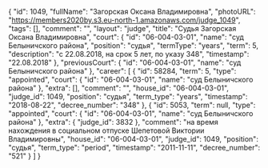 {
    "id": 1049,
    "fullName": "Загорская Оксана Владимировна",
    "photoURL": "https://members2020by.s3.eu-north-1.amazonaws.com/judge_1049",
    "tags": [],
    "comment": "",
    "layout": "judge",
    "title": "Судья Загорская Оксана Владимировна",
    "court": {
        "id": "06-004-03-01",
        "name": "суд Белыничского района",
        "position": "судья",
        "termType": "years",
        "term": 5,
        "description": "c 22.08.2018, на срок 5 лет, по указу 348",
        "timestamp": "22.08.2018"
    },
    "previousCourt": {
        "id": "06-004-03-01",
        "name": "суд Белыничского района"
    },
    "career": [
        {
            "id": 58284,
            "term": 5,
            "type": "appointed",
            "court": {
                "id": "06-004-03-01",
                "name": "суд Белыничского района"
            },
            "extra": [],
            "comment": "",
            "house_id": "06-004-03-01",
            "judge_id": 1049,
            "position": "судья",
            "term_type": "years",
            "timestamp": "2018-08-22",
            "decree_number": "348"
        },
        {
            "id": 5053,
            "term": null,
            "type": "appointed",
            "court": {
                "id": "06-004-03-01",
                "name": "суд Белыничского района"
            },
            "extra": {
                "judge_id": 3832
            },
            "comment": "на время нахождения в социальном отпуске Шепетовой Виктории Владимировны",
            "house_id": "06-004-03-01",
            "judge_id": 1049,
            "position": "судья",
            "term_type": "period",
            "timestamp": "2011-11-11",
            "decree_number": "521"
        }
    ]
}